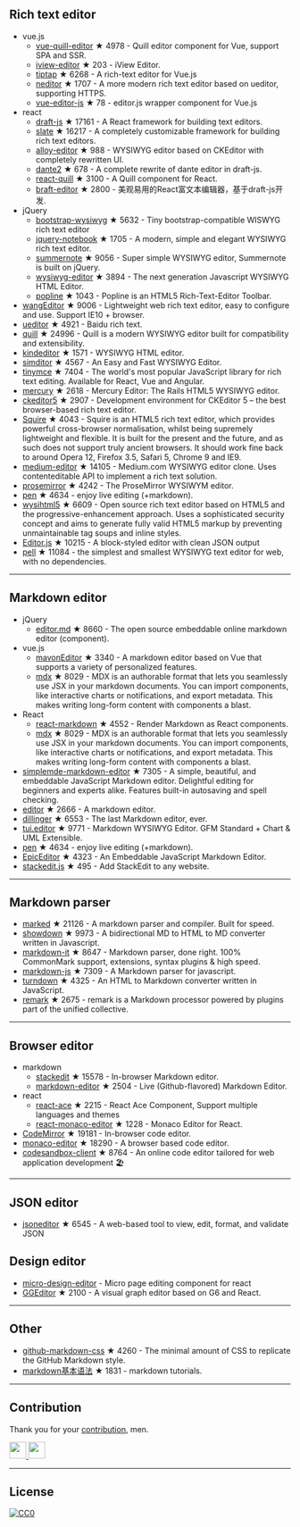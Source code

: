 


## Rich text editor
- vue.js
  - [vue-quill-editor](https://github.com/surmon-china/vue-quill-editor) ★ 4978 - Quill editor component for Vue, support SPA and SSR.
  - [iview-editor](https://github.com/iview/iview-editor) ★ 203 - iView Editor.
  - [tiptap](https://github.com/heyscrumpy/tiptap) ★ 6268 - A rich-text editor for Vue.js
  - [neditor](https://github.com/notadd/neditor) ★ 1707 - A more modern rich text editor based on ueditor, supporting HTTPS.
  - [vue-editor-js](https://github.com/ChangJoo-Park/vue-editor-js) ★ 78 - editor.js wrapper component for Vue.js
- react
  - [draft-js](https://github.com/facebook/draft-js) ★ 17161 - A React framework for building text editors.
  - [slate](https://github.com/ianstormtaylor/slate) ★ 16217 - A completely customizable framework for building rich text editors.
  - [alloy-editor](https://github.com/liferay/alloy-editor/) ★ 988 - WYSIWYG editor based on CKEditor with completely rewritten UI.
  - [dante2](https://github.com/michelson/dante2) ★ 678 - A complete rewrite of dante editor in draft-js.
  - [react-quill](https://github.com/zenoamaro/react-quill) ★ 3100 - A Quill component for React.
  - [braft-editor](https://github.com/margox/braft-editor) ★ 2800 - 美观易用的React富文本编辑器，基于draft-js开发.
- jQuery
  - [bootstrap-wysiwyg](https://github.com/mindmup/bootstrap-wysiwyg/) ★ 5632 - Tiny bootstrap-compatible WISWYG rich text editor
  - [jquery-notebook](https://github.com/raphaelcruzeiro/jquery-notebook) ★ 1705 - A modern, simple and elegant WYSIWYG rich text editor.
  - [summernote](https://github.com/summernote/summernote) ★ 9056 - Super simple WYSIWYG editor, Summernote is built on jQuery.
  - [wysiwyg-editor](https://github.com/froala/wysiwyg-editor) ★ 3894 - The next generation Javascript WYSIWYG HTML Editor.
  - [popline](https://github.com/kenshin54/popline) ★ 1043 - Popline is an HTML5 Rich-Text-Editor Toolbar.
- [wangEditor](https://github.com/wangfupeng1988/wangEditor) ★ 9006 - Lightweight web rich text editor, easy to configure and use. Support IE10 + browser.
- [ueditor](https://github.com/fex-team/ueditor) ★ 4921 - Baidu rich text.
- [quill](https://github.com/quilljs/quill) ★ 24996 - Quill is a modern WYSIWYG editor built for compatibility and extensibility.
- [kindeditor](https://github.com/kindsoft/kindeditor) ★ 1571 - WYSIWYG HTML editor.
- [simditor](https://github.com/mycolorway/simditor) ★ 4567 - An Easy and Fast WYSIWYG Editor.
- [tinymce](https://github.com/tinymce/tinymce) ★ 7404 - The world's most popular JavaScript library for rich text editing. Available for React, Vue and Angular.
- [mercury](https://github.com/jejacks0n/mercury) ★ 2618 - Mercury Editor: The Rails HTML5 WYSIWYG editor.
- [ckeditor5](https://github.com/ckeditor/ckeditor5) ★ 2907 - Development environment for CKEditor 5 – the best browser-based rich text editor.
- [Squire](https://github.com/neilj/Squire) ★ 4043 - Squire is an HTML5 rich text editor, which provides powerful cross-browser normalisation, whilst being supremely lightweight and flexible. It is built for the present and the future, and as such does not support truly ancient browsers. It should work fine back to around Opera 12, Firefox 3.5, Safari 5, Chrome 9 and IE9.
- [medium-editor](https://github.com/yabwe/medium-editor) ★ 14105 - Medium.com WYSIWYG editor clone. Uses contenteditable API to implement a rich text solution.
- [prosemirror](https://github.com/ProseMirror/prosemirror) ★ 4242 - The ProseMirror WYSIWYM editor.
- [pen](https://github.com/sofish/pen) ★ 4634 - enjoy live editing (+markdown).
- [wysihtml5](https://github.com/xing/wysihtml5) ★ 6609 - Open source rich text editor based on HTML5 and the progressive-enhancement approach. Uses a sophisticated security concept and aims to generate fully valid HTML5 markup by preventing unmaintainable tag soups and inline styles.
- [Editor.js](https://github.com/codex-team/editor.js) ★ 10215 - A block-styled editor with clean JSON output
- [pell](https://github.com/jaredreich/pell) ★ 11084 - the simplest and smallest WYSIWYG text editor for web, with no dependencies.



---


## Markdown editor
- jQuery
  - [editor.md](https://github.com/pandao/editor.md) ★ 8660 - The open source embeddable online markdown editor (component).
- vue.js
  - [mavonEditor](https://github.com/hinesboy/mavonEditor) ★ 3340 -  A markdown editor based on Vue that supports a variety of personalized features.
  - [mdx](https://github.com/mdx-js/mdx) ★ 8029 - MDX is an authorable format that lets you seamlessly use JSX in your markdown documents. You can import components, like interactive charts or notifications, and export metadata. This makes writing long-form content with components a blast.
- React
  - [react-markdown](https://github.com/rexxars/react-markdown) ★ 4552 - Render Markdown as React components.
  - [mdx](https://github.com/mdx-js/mdx) ★ 8029 - MDX is an authorable format that lets you seamlessly use JSX in your markdown documents. You can import components, like interactive charts or notifications, and export metadata. This makes writing long-form content with components a blast.
- [simplemde-markdown-editor](https://github.com/sparksuite/simplemde-markdown-editor) ★ 7305 -  A simple, beautiful, and embeddable JavaScript Markdown editor. Delightful editing for beginners and experts alike. Features built-in autosaving and spell checking.
- [editor](https://github.com/lepture/editor) ★ 2666 - A markdown editor.
- [dillinger](https://github.com/joemccann/dillinger) ★ 6553 - The last Markdown editor, ever.
- [tui.editor](https://github.com/nhnent/tui.editor) ★ 9771 - Markdown WYSIWYG Editor. GFM Standard + Chart & UML Extensible.
- [pen](https://github.com/sofish/pen) ★ 4634 - enjoy live editing (+markdown).
- [EpicEditor](https://github.com/OscarGodson/EpicEditor) ★ 4323 - An Embeddable JavaScript Markdown Editor.
- [stackedit.js](https://github.com/benweet/stackedit.js) ★ 495 - Add StackEdit to any website.



---




## Markdown parser
- [marked](https://github.com/markedjs/marked) ★ 21126 - A markdown parser and compiler. Built for speed.
- [showdown](https://github.com/showdownjs/showdown) ★ 9973 - A bidirectional MD to HTML to MD converter written in Javascript.
- [markdown-it](https://github.com/markdown-it/markdown-it) ★ 8647 - Markdown parser, done right. 100% CommonMark support, extensions, syntax plugins & high speed.
- [markdown-js](https://github.com/evilstreak/markdown-js) ★ 7309 - A Markdown parser for javascript.
- [turndown](https://github.com/domchristie/turndown) ★ 4325 - An HTML to Markdown converter written in JavaScript.
- [remark](https://github.com/remarkjs/remark) ★ 2675 - remark is a Markdown processor powered by plugins part of the unified collective.



---



## Browser editor
- markdown
  - [stackedit](https://github.com/benweet/stackedit) ★ 15578 - In-browser Markdown editor.
  - [markdown-editor](https://github.com/jbt/markdown-editor) ★ 2504 - Live (Github-flavored) Markdown Editor.
- react
  - [react-ace](https://github.com/securingsincity/react-ace) ★ 2215 - React Ace Component, Support multiple languages and themes
  - [react-monaco-editor](https://github.com/react-monaco-editor/react-monaco-editor) ★ 1228 - Monaco Editor for React.
- [CodeMirror](https://github.com/codemirror/CodeMirror) ★ 19181 - In-browser code editor.
- [monaco-editor](https://github.com/Microsoft/monaco-editor) ★ 18290 - A browser based code editor.
- [codesandbox-client](https://github.com/codesandbox/codesandbox-client) ★ 8764 - An online code editor tailored for web application development 🏖️


---


## JSON editor
- [jsoneditor](https://github.com/josdejong/jsoneditor) ★ 6545 - A web-based tool to view, edit, format, and validate JSON


## Design editor
- [micro-design-editor](https://github.com/xjh22222228/micro-design-editor) - Micro page editing component for react
- [GGEditor](https://github.com/alibaba/GGEditor) ★ 2100 - A visual graph editor based on G6 and React.


---

## Other
- [github-markdown-css](https://github.com/sindresorhus/github-markdown-css) ★ 4260 - The minimal amount of CSS to replicate the GitHub Markdown style.
- [markdown基本语法](https://github.com/younghz/Markdown) ★ 1831 - markdown tutorials.



---


## Contribution
Thank you for your [contribution](https://github.com/xjh22222228/awesome-web-editor/issues), men.

<a href="https://github.com/1c7/">
  <img src="https://avatars1.githubusercontent.com/u/1804755?s=460&v=4" width="30px" height="30px" />
</a>
<a href="https://github.com/ChangJoo-Park/">
  <img src="https://avatars1.githubusercontent.com/u/1451365?s=460&v=4" width="30px" height="30px" />
</a>


---



## License
[![CC0](http://mirrors.creativecommons.org/presskit/buttons/88x31/svg/cc-zero.svg)](https://creativecommons.org/publicdomain/zero/1.0/)